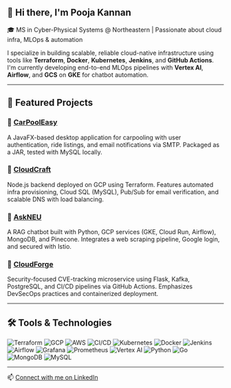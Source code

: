 ## 👋 Hi there, I'm Pooja Kannan

🎓 MS in Cyber-Physical Systems @ Northeastern | Passionate about cloud infra, MLOps & automation

I specialize in building scalable, reliable cloud-native infrastructure using tools like **Terraform**, **Docker**, **Kubernetes**, **Jenkins**, and **GitHub Actions**.  
I'm currently developing end-to-end MLOps pipelines with **Vertex AI**, **Airflow**, and **GCS** on **GKE** for chatbot automation.

---

## 🚀 Featured Projects

### 🔗 [CarPoolEasy](https://github.com/poojapk0605/CarPoolEasy)  
A JavaFX-based desktop application for carpooling with user authentication, ride listings, and email notifications via SMTP. Packaged as a JAR, tested with MySQL locally.

### 🔗 [CloudCraft](https://github.com/cloud-craft-project-fullstack)  
Node.js backend deployed on GCP using Terraform. Features automated infra provisioning, Cloud SQL (MySQL), Pub/Sub for email verification, and scalable DNS with load balancing.

### 🔗 [AskNEU](https://github.com/poojapk0605/AskNEU)  
A RAG chatbot built with Python, GCP services (GKE, Cloud Run, Airflow), MongoDB, and Pinecone. Integrates a web scraping pipeline, Google login, and secured with Istio.

### 🔗 [CloudForge](https://github.com/cloud-forge-advance-cloud)  
Security-focused CVE-tracking microservice using Flask, Kafka, PostgreSQL, and CI/CD pipelines via GitHub Actions. Emphasizes DevSecOps practices and containerized deployment.

---

## 🛠️ Tools & Technologies

![Terraform](https://img.shields.io/badge/IaC-Terraform-blue?logo=terraform)
![GCP](https://img.shields.io/badge/Cloud-GCP-orange?logo=googlecloud)
![AWS](https://img.shields.io/badge/Cloud-AWS-yellow?logo=amazonaws)
![CI/CD](https://img.shields.io/badge/CI%2FCD-GitHub%20Actions-green?logo=githubactions)
![Kubernetes](https://img.shields.io/badge/Orchestration-Kubernetes-blue?logo=kubernetes)
![Docker](https://img.shields.io/badge/Containers-Docker-blue?logo=docker)
![Jenkins](https://img.shields.io/badge/Automation-Jenkins-red?logo=jenkins)
![Airflow](https://img.shields.io/badge/Workflow-Airflow-3aa0cf?logo=apacheairflow)
![Grafana](https://img.shields.io/badge/Monitoring-Grafana-f46800?logo=grafana)
![Prometheus](https://img.shields.io/badge/Monitoring-Prometheus-e6522c?logo=prometheus)
![Vertex AI](https://img.shields.io/badge/MLOps-Vertex%20AI-brightgreen)
![Python](https://img.shields.io/badge/Language-Python-yellow?logo=python)
![Go](https://img.shields.io/badge/Language-Go-00ADD8?logo=go)
![MongoDB](https://img.shields.io/badge/Database-MongoDB-green?logo=mongodb)
![MySQL](https://img.shields.io/badge/Database-MySQL-blue?logo=mysql)

---

📫 [Connect with me on LinkedIn](https://www.linkedin.com/in/poojakannanpk/)
